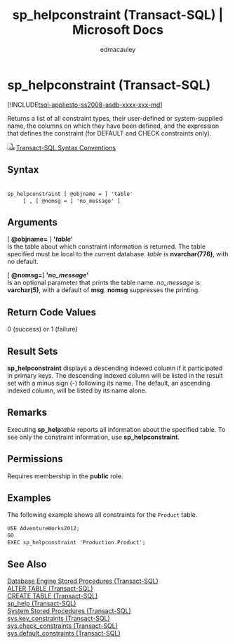 ﻿---
title: "sp_helpconstraint (Transact-SQL) | Microsoft Docs"
ms.custom: ""
ms.date: "03/14/2017"
ms.prod: "sql-non-specified"
ms.prod_service: "database-engine, sql-database"
ms.service: ""
ms.component: "system-stored-procedures"
ms.reviewer: ""
ms.suite: "sql"
ms.technology: 
  - "database-engine"
ms.tgt_pltfrm: ""
ms.topic: "language-reference"
f1_keywords: 
  - "sp_helpconstraint"
  - "sp_helpconstraint_TSQL"
dev_langs: 
  - "TSQL"
helpviewer_keywords: 
  - "sp_helpconstraint"
ms.assetid: 29d6cd36-535d-4765-bca8-62f9d9886ff5
caps.latest.revision: 33
author: "edmacauley"
ms.author: "edmaca"
manager: "craigg"
ms.workload: "Inactive"
monikerRange: "= azuresqldb-current || >= sql-server-2016 || = sqlallproducts-allversions"
---
# sp_helpconstraint (Transact-SQL)
[!INCLUDE[tsql-appliesto-ss2008-asdb-xxxx-xxx-md](../../includes/tsql-appliesto-ss2008-asdb-xxxx-xxx-md.md)]

  Returns a list of all constraint types, their user-defined or system-supplied name, the columns on which they have been defined, and the expression that defines the constraint (for DEFAULT and CHECK constraints only).  
  
 ![Topic link icon](../../database-engine/configure-windows/media/topic-link.gif "Topic link icon") [Transact-SQL Syntax Conventions](../../t-sql/language-elements/transact-sql-syntax-conventions-transact-sql.md)  
  
## Syntax  
  
```  
  
sp_helpconstraint [ @objname = ] 'table'   
     [ , [ @nomsg = ] 'no_message' ]   
```  
  
## Arguments  
 [ **@objname=** ] **'***table***'**  
 Is the table about which constraint information is returned. The table specified must be local to the current database. *table* is **nvarchar(776)**, with no default.  
  
 [ **@nomsg=**] **'***no_message***'**  
 Is an optional parameter that prints the table name. *no_message* is **varchar(5)**, with a default of **msg**. **nomsg** suppresses the printing.  
  
## Return Code Values  
 0 (success) or 1 (failure)  
  
## Result Sets  
 **sp_helpconstraint** displays a descending indexed column if it participated in primary keys. The descending indexed column will be listed in the result set with a minus sign (-) following its name. The default, an ascending indexed column, will be listed by its name alone.  
  
## Remarks  
 Executing **sp_help***table* reports all information about the specified table. To see only the constraint information, use **sp_helpconstraint**.  
  
## Permissions  
 Requires membership in the **public** role.  
  
## Examples  
 The following example shows all constraints for the `Product` table.  
  
```  
USE AdventureWorks2012;  
GO  
EXEC sp_helpconstraint 'Production.Product';  
```  
  
## See Also  
 [Database Engine Stored Procedures &#40;Transact-SQL&#41;](../../relational-databases/system-stored-procedures/database-engine-stored-procedures-transact-sql.md)   
 [ALTER TABLE &#40;Transact-SQL&#41;](../../t-sql/statements/alter-table-transact-sql.md)   
 [CREATE TABLE &#40;Transact-SQL&#41;](../../t-sql/statements/create-table-transact-sql.md)   
 [sp_help &#40;Transact-SQL&#41;](../../relational-databases/system-stored-procedures/sp-help-transact-sql.md)   
 [System Stored Procedures &#40;Transact-SQL&#41;](../../relational-databases/system-stored-procedures/system-stored-procedures-transact-sql.md)   
 [sys.key_constraints &#40;Transact-SQL&#41;](../../relational-databases/system-catalog-views/sys-key-constraints-transact-sql.md)   
 [sys.check_constraints &#40;Transact-SQL&#41;](../../relational-databases/system-catalog-views/sys-check-constraints-transact-sql.md)   
 [sys.default_constraints &#40;Transact-SQL&#41;](../../relational-databases/system-catalog-views/sys-default-constraints-transact-sql.md)  
  
  
